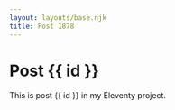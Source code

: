 ```yaml
---
layout: layouts/base.njk
title: Post 1878
---
```


# Post {{ id }}

This is post {{ id }} in my Eleventy project.
